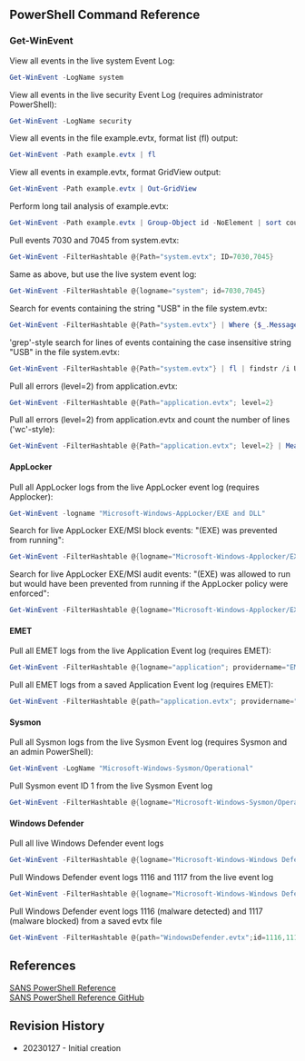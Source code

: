 ## PowerShell Command Reference  
<!--
This is the beginning of your document
* After every line put 2 spaces to tell markdown to put a carriage return
* To create a nested list using the web editor on GitHub or a text editor that uses a monospaced font, like Atom, you can align your list visually. Type tabs in front of your nested list item, until the list marker character (*) lies directly below the first character of the text in the item above it.
-->  

### Get-WinEvent  
View all events in the live system Event Log:  
```powershell
Get-WinEvent -LogName system
```  
View all events in the live security Event Log (requires administrator PowerShell):  
```powershell
Get-WinEvent -LogName security
```  
View all events in the file example.evtx, format list (fl) output:  
```powershell
Get-WinEvent -Path example.evtx | fl
```  
View all events in example.evtx, format GridView output:  
```powershell
Get-WinEvent -Path example.evtx | Out-GridView
```  
Perform long tail analysis of example.evtx:  
```powershell
Get-WinEvent -Path example.evtx | Group-Object id -NoElement | sort count
```  
Pull events 7030 and 7045 from system.evtx:  
```powershell
Get-WinEvent -FilterHashtable @{Path="system.evtx"; ID=7030,7045}
```  
Same as above, but use the live system event log:  
```powershell
Get-WinEvent -FilterHashtable @{logname="system"; id=7030,7045}
```  
Search for events containing the string "USB" in the file system.evtx:  
```powershell
Get-WinEvent -FilterHashtable @{Path="system.evtx"} | Where {$_.Message -like "*USB*"}
```  
'grep'-style search for lines of events containing the case insensitive string "USB" in the file system.evtx:  
```powershell
Get-WinEvent -FilterHashtable @{Path="system.evtx"} | fl | findstr /i USB
```  
Pull all errors (level=2) from application.evtx:  
```powershell
Get-WinEvent -FilterHashtable @{Path="application.evtx"; level=2}
```  
Pull all errors (level=2) from application.evtx and count the number of lines ('wc'-style):  
```powershell
Get-WinEvent -FilterHashtable @{Path="application.evtx"; level=2} | Measure-Object -Line
```  

#### AppLocker  
Pull all AppLocker logs from the live AppLocker event log (requires Applocker):  
```powershell
Get-WinEvent -logname "Microsoft-Windows-AppLocker/EXE and DLL"
```  
Search for live AppLocker EXE/MSI block events: "(EXE) was prevented from running":  
```powershell
Get-WinEvent -FilterHashtable @{logname="Microsoft-Windows-Applocker/EXE and DLL"; id=8004}
```  
Search for live AppLocker EXE/MSI audit events: "(EXE) was allowed to run but would have been prevented from running if the AppLocker policy were enforced":  
```powershell
Get-WinEvent -FilterHashtable @{logname="Microsoft-Windows-Applocker/EXE and DLL"; id=8003}
```  

#### EMET  
Pull all EMET logs from the live Application Event log (requires EMET):  
```powershell
Get-WinEvent -FilterHashtable @{logname="application"; providername="EMET"}
 ```  
Pull all EMET logs from a saved Application Event log (requires EMET):  
```powershell
Get-WinEvent -FilterHashtable @{path="application.evtx"; providername="EMET"}
```  

#### Sysmon  
Pull all Sysmon logs from the live Sysmon Event log (requires Sysmon and an admin PowerShell):  
```powershell
Get-WinEvent -LogName "Microsoft-Windows-Sysmon/Operational"
```  
Pull Sysmon event ID 1 from the live Sysmon Event log  
```powershell
Get-WinEvent -FilterHashtable @{logname="Microsoft-Windows-Sysmon/Operational"; id=1}
```  

#### Windows Defender  
Pull all live Windows Defender event logs  
```powershell
Get-WinEvent -FilterHashtable @{logname="Microsoft-Windows-Windows Defender/Operational"}
```  
Pull Windows Defender event logs 1116 and 1117 from the live event log  
```powershell
Get-WinEvent -FilterHashtable @{logname="Microsoft-Windows-Windows Defender/Operational";id=1116,1117}
```  
Pull Windows Defender event logs 1116 (malware detected) and 1117 (malware blocked) from a saved evtx file  
```powershell
Get-WinEvent -FilterHashtable @{path="WindowsDefender.evtx";id=1116,1117}
```

## References  
[SANS PowerShell Reference](https://wiki.sans.blue/#!Tools/Get-WinEvent.md)  
[SANS PowerShell Reference GitHub](https://github.com/sans-blue-team/blue-team-wiki)  

## Revision History  
* 20230127 - Initial creation  

